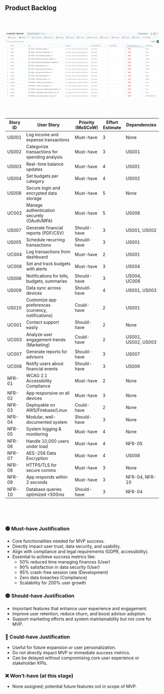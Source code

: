 ## Product Backlog

<br>
<br>

![Application Screenshot](Table_Artifacts/BACKLOG.PNG)


<br>
<br>

| Story ID | User Story | Priority (MoSCoW) | Effort Estimate | Dependencies |
|--------|-----------|--------------------|-----------------|-------------|
| US001 | Log income and expense transactions | Must-have | 3 | None |
| US002 | Categorize transactions for spending analysis | Must-have | 3 | US001 |
| US003 | Real-time balance updates | Must-have | 4 | US001 |
| US004 | Set budgets per category | Must-have | 4 | US002 |
| US008 | Secure login and encrypted data storage | Must-have | 5 | None |
| UC002 | Manage authentication securely (OAuth/MFA) | Must-have | 5 | US008 |
| US007 | Generate financial reports (PDF/CSV) | Should-have | 3 | US001, US002 |
| US005 | Schedule recurring transactions | Should-have | 3 | US001 |
| UC004 | Log transactions from dashboard | Must-have | 2 | US001 |
| UC006 | Set and track budgets with alerts | Must-have | 3 | US004 |
| US006 | Notifications for bills, budgets, summaries | Should-have | 3 | US004, UC006 |
| US009 | Data sync across devices | Should-have | 4 | US001, US003 |
| US010 | Customize app preferences (currency, notifications) | Could-have | 2 | US001 |
| UC001 | Contact support easily | Should-have | 2 | None |
| UC003 | Analyze user engagement trends (Marketing) | Could-have | 2 | US001, US002, US003 |
| UC007 | Generate reports for advisors | Should-have | 3 | US007 |
| UC008 | Notify users about financial events | Should-have | 3 | US006 |
| NFR-01 | WCAG 2.1 Accessibility Compliance | Must-have | 2 | None |
| NFR-02 | App responsive on all devices | Must-have | 3 | None |
| NFR-03 | Deployable on AWS/Firebase/Linux | Could-have | 2 | None |
| NFR-04 | Modular, well-documented system | Should-have | 3 | None |
| NFR-05 | System logging & monitoring | Must-have | 4 | None |
| NFR-06 | Handle 10,000 users under load | Must-have | 4 | NFR-05 |
| NFR-07 | AES-256 Data Encryption | Must-have | 4 | US008 |
| NFR-08 | HTTPS/TLS for secure comms | Must-have | 3 | None |
| NFR-09 | App responds within 2 seconds | Must-have | 3 | NFR-04, NFR-10 |
| NFR-10 | Database queries optimized <500ms | Should-have | 3 | NFR-04 |

<br>
<br>
<br>

### 🟢 Must-have Justification
- Core functionalities needed for MVP success.
- Directly impact user trust, data security, and usability.
- Align with compliance and legal requirements (GDPR, accessibility).
- Essential to achieve success metrics like:
  - 50% reduced time managing finances (User)
  - 90% satisfaction in data security (User)
  - 95% crash-free session rate (Development)
  - Zero data breaches (Compliance)
  - Scalability for 200% user growth

### 🟡 Should-have Justification
- Important features that enhance user experience and engagement.
- Improve user retention, reduce churn, and boost advisor adoption.
- Support marketing efforts and system maintainability but not core for MVP.

### 🔵 Could-have Justification
- Useful for future expansion or user personalization.
- Do not directly impact MVP or immediate success metrics.
- Can be delayed without compromising core user experience or stakeholder KPIs.

### ❌ Won’t-have (at this stage)
- None assigned; potential future features not in scope of MVP.


